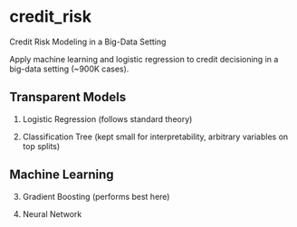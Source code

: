 # credit_risk
Credit Risk Modeling in a Big-Data Setting

Apply machine learning and logistic regression to credit decisioning in a big-data setting (~900K cases).

## Transparent Models

1. Logistic Regression (follows standard theory)

2. Classification Tree (kept small for interpretability, arbitrary variables on top splits)

## Machine Learning

3. Gradient Boosting (performs best here)

4. Neural Network
